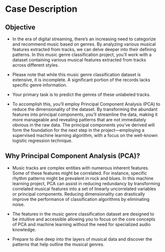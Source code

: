 # **Case Description**
## **Objective**

- In the era of digital streaming, there’s an increasing need to categorize and recommend music based on genres. By analyzing various musical features extracted from tracks, we can delve deeper into their defining patterns. In this music genre classification project, you’ll work with a dataset containing various musical features extracted from tracks across different styles.

- Please note that while this music genre classification dataset is extensive, it is incomplete. A significant portion of the records lacks specific genre information.

- Your primary task is to predict the genres of these unlabeled tracks.

- To accomplish this, you’ll employ Principal Component Analysis (PCA) to reduce the dimensionality of the dataset. By transforming the abundant features into principal components, you’ll streamline the data, making it more manageable and revealing patterns that are not immediately obvious in the raw data. The principal components you’ve derived will form the foundation for the next step in the project—employing a supervised machine learning algorithm, with a focus on the well-known logistic regression technique.

## **Why Principal Component Analysis (PCA)?**

- Music tracks are complex entities with numerous inherent features. Some of these features might be correlated. For instance, specific rhythm patterns might be prevalent in rock and blues. In this machine learning project, PCA can assist in reducing redundancy by transforming correlated musical features into a set of linearly uncorrelated variables or principal components. Reducing dimensionality can drastically improve the performance of classification algorithms by eliminating noise.

- The features in the music genre classification dataset are designed to be intuitive and accessible allowing you to focus on the core concepts of PCA and machine learning without the need for specialized audio knowledge.

- Prepare to dive deep into the layers of musical data and discover the patterns that help outline the musical genres.

